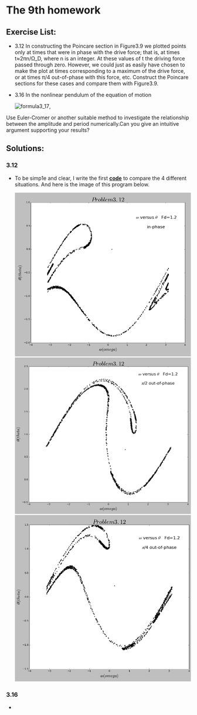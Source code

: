 # The 9th homework

## Exercise List:

- 3.12 In constructing the Poincare section in Figure3.9 we plotted points only at times that were in phase with the drive force; that is, at times t≈2πn/Ω_D, where n is an integer. At these values of t the driving force passed through zero. However, we could just as easily have chosen to make the plot at times corresponding to a maximum of the drive force, or at times π/4 out-of-phase with this force, etc. Construct the Poincare sections for these cases and compare them with Figure3.9.

- 3.16 In the nonlinear pendulum of the equation of motion

  ![formula3_17](img/formula3_17.png),

 Use Euler-Cromer or another suitable method to investigate the relationship between the amplitude and period numerically.Can you give an intuitive argument supporting your results?

## Solutions:

### 3.12
- To be simp1e and clear, I write the first [**code**](code/problem3.12.py) to compare the 4 different situations. And here is the image of this program below.

  ![3.12_0](img/3.12_0.png)
  ![3.12_1](img/3.12_1.png)
  ![3.12_2](img/3.12_2.png)

### 3.16
- 
